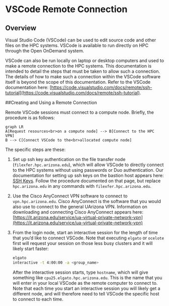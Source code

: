 # VSCode Remote Connection


## Overview 

Visual Studio Code (VSCode) can be used to edit source code and other files on the HPC systems.  VSCode is available to run directly on HPC through the Open OnDemand system. 

VSCode can also be run locally on laptop or desktop computers and used to make a remote connection to the HPC systems.  This documentation is intended to detail the steps that must be taken to allow such a connection.  The details of how to make such a connection within the VSCode software itself is beyond the scope of this documentation. Refer to the VSCode documentation here: [https://code.visualstudio.com/docs/remote/ssh-tutorial](https://code.visualstudio.com/docs/remote/ssh-tutorial).  

##Creating and Using a Remote Connection

Remote VSCode sessions must connect to a compute node.  Briefly, the procedure is as follows:

```mermaid
graph LR
A[Request resources<br>on a compute node] --> B[Connect to the HPC VPN]
B --> C[Connect VSCode to the<br>allocated compute node]
```

The specific steps are these:

1. Set up ssh key authentication on the file transfer node (```filexfer.hpc.arizona.edu```), which will allow VSCode to directly connect to the HPC systems without using passwords or Duo authentication.  Our documentation for setting up ssh keys on the bastion host appears here: [SSH Keys](/registration_and_access/system_access/#ssh-keys).  Follow the procedure documented on that page, but replace ```hpc.arizona.edu``` in any commands with ```filexfer.hpc.arizona.edu```.

2. Use the Cisco AnyConnect VPN software to connect to ```vpn.hpc.arizona.edu```.  Cisco AnyConnect is the software that you would also use to connect to the general UArizona VPN.  Information on downloading and connecting Cisco AnyConnect appears here: [https://it.arizona.edu/service/ua-virtual-private-network-vpn](https://it.arizona.edu/service/ua-virtual-private-network-vpn)
 
3. From the login node, start an interactive session for the length of time that you’d like to connect VSCode. Note that executing ```elgato``` or ```ocelote``` first will request your session on those less busy clusters and it will likely start faster:
 
    ```bash
    elgato
    interactive -t 4:00:00 -a <group_name>
    ```
    
    After the interactive session starts, type ```hostname```, which will give something like ```cpu25.elgato.hpc.arizona.edu```. This is the name that you will enter in your local VSCode as the remote computer to connect to. Note that each time you start an interactive session you will likely get a different node, and will therefore need to tell VSCode the specific host to connect to each time.